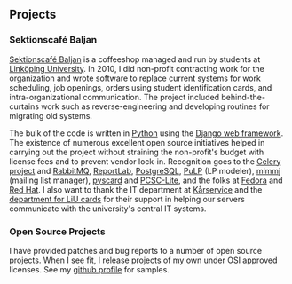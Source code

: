 ## Projects

<div class="project">

### Sektionscafé Baljan
[Sektionscafé Baljan](http://baljan.org) is a coffeeshop managed and run
by students at [Linköping University](http://liu.se). In 2010, I did
non-profit contracting work for the organization and wrote software to replace
current systems for work scheduling, job openings, orders using student
identification cards, and intra-organizational communication. The project
included behind-the-curtains work such as reverse-engineering and developing
routines for migrating old systems.

The bulk of the code is written in [Python](http://python.org) using the [Django
web framework](http://djangoproject.com). The existence of numerous excellent
open source initiatives helped in carrying out the project without straining the
non-profit's budget with license fees and to prevent vendor lock-in.
Recognition goes to 
the [Celery project](http://celeryproject.org/) and
[RabbitMQ](http://www.rabbitmq.com/),
[ReportLab](http://www.reportlab.com/), 
[PostgreSQL](http://www.postgresql.org/), 
[PuLP](https://www.coin-or.org/PuLP/) (LP modeler),
[mlmmj](http://mlmmj.org/) (mailing list manager),
[pyscard](http://pyscard.sourceforge.net/) and
[PCSC-Lite](http://pcsclite.alioth.debian.org/), and 
the folks at [Fedora](http://fedoraproject.org/) and 
[Red Hat](http://www.redhat.com).
I also want to thank the IT department at
[Kårservice](http://karservice.se/english) and the [department for LiU
cards](http://www.student.liu.se/liu-kortet?l=en&sc=true) for their support in
helping our servers communicate with the university's central IT systems.

</div>

<div class="project">

### Open Source Projects
I have provided patches and bug reports to a number of open source projects.
When I see fit, I release projects of my own under OSI approved licenses. See my
[github profile](http://github.com/pilt) for samples.

</div>
